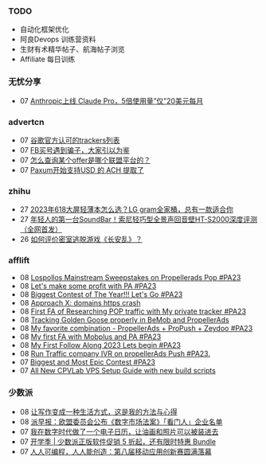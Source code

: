 ### TODO
-  自动化框架优化
-  阿良Devops 训练营资料
-  生财有术精华帖子、航海帖子浏览
-  Affiliate 每日训练

### 无忧分享
<!-- ruyo:START -->
-  07 [Anthropic上线 Claude Pro，5倍使用量”仅”20美元每月](https://51.ruyo.net/18472.html)<!-- ruyo:END -->

### advertcn
<!-- advertcn:START -->
-  07 [谷歌官方认可的trackers列表](https://www.advertcn.com/forum.php?mod=viewthread&tid=112000)
-  07 [FB买号遇到骗子，大家引以为鉴](https://www.advertcn.com/forum.php?mod=viewthread&tid=111997)
-  07 [怎么查询某个offer是哪个联盟平台的？](https://www.advertcn.com/forum.php?mod=viewthread&tid=111996)
-  07 [Paxum开始支持USD 的 ACH 提取了](https://www.advertcn.com/forum.php?mod=viewthread&tid=111989)<!-- advertcn:END -->

### zhihu
<!-- zhihu:START -->
-  27 [2023年618大屏轻薄本怎么选？LG gram全家桶，总有一款适合你](http://zhuanlan.zhihu.com/p/632641888?utm_campaign=rss&utm_medium=rss&utm_source=rss&utm_content=title)
-  27 [年轻人的第一台SoundBar！索尼轻巧型全景声回音壁HT-S2000深度评测（全网首发）](http://zhuanlan.zhihu.com/p/630990296?utm_campaign=rss&utm_medium=rss&utm_source=rss&utm_content=title)
-  26 [如何评价密室逃脱游戏《长安乱》？](http://www.zhihu.com/question/563950552/answer/3045961312?utm_campaign=rss&utm_medium=rss&utm_source=rss&utm_content=title)<!-- zhihu:END -->

### afflift
<!-- afflift:START -->
-  08 [Lospollos Mainstream Sweepstakes on Propellerads Pop #PA23](https://afflift.com/f/threads/lospollos-mainstream-sweepstakes-on-propellerads-pop-pa23.11564/)
-  08 [Let&#39;s make some profit with PA #PA23](https://afflift.com/f/threads/lets-make-some-profit-with-pa-pa23.11600/)
-  08 [Biggest Contest of The Year!!! Let&#39;s Go #PA23](https://afflift.com/f/threads/biggest-contest-of-the-year-lets-go-pa23.11574/)
-  08 [Approach X: domains https crash](https://afflift.com/f/threads/approach-x-domains-https-crash.11607/)
-  08 [First FA of Researching POP traffic with My private tracker #PA23](https://afflift.com/f/threads/first-fa-of-researching-pop-traffic-with-my-private-tracker-pa23.11552/)
-  08 [Tracking Golden Goose properly in BeMob and PropellerAds](https://afflift.com/f/threads/tracking-golden-goose-properly-in-bemob-and-propellerads.11606/)
-  08 [My favorite combination - PropellerAds + ProPush + Zeydoo #PA23](https://afflift.com/f/threads/my-favorite-combination-propellerads-propush-zeydoo-pa23.11586/)
-  08 [My first FA with Mobplus and PA #PA23](https://afflift.com/f/threads/my-first-fa-with-mobplus-and-pa-pa23.11576/)
-  08 [My First Follow Along 2023 Lets begin #PA23](https://afflift.com/f/threads/my-first-follow-along-2023-lets-begin-pa23.11563/)
-  08 [Run Traffic company IVR on propellerAds Push #PA23.](https://afflift.com/f/threads/run-traffic-company-ivr-on-propellerads-push-pa23.11572/)
-  07 [Biggest and Most Epic Contest #PA23](https://afflift.com/f/threads/biggest-and-most-epic-contest-pa23.11557/)
-  07 [All New CPVLab VPS Setup Guide with new build scripts](https://afflift.com/f/threads/all-new-cpvlab-vps-setup-guide-with-new-build-scripts.10699/)<!-- afflift:END -->

### 少数派
<!-- sspai:START -->
-  08 [让写作变成一种生活方式，这是我的方法与心得](https://sspai.com/post/82654)
-  08 [派早报：欧盟委员会公布《数字市场法案》「看门人」企业名单](https://sspai.com/post/82782)
-  07 [我在数字时代做了一个电子日历，让油画和照片可以被装进去](https://sspai.com/post/82704)
-  07 [开学季 | 少数派正版软件促销 5 折起，还有限时特惠 Bundle](https://sspai.com/post/82773)
-  07 [人人可编程，人人能创造：第八届移动应用创新赛圆满落幕](https://sspai.com/post/82738)<!-- sspai:END -->
